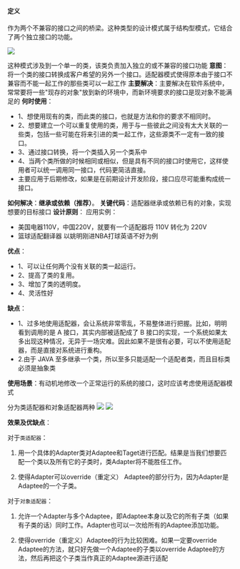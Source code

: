 #### 定义
作为两个不兼容的接口之间的桥梁。这种类型的设计模式属于结构型模式，它结合了两个独立接口的功能。

![](https://i.loli.net/2018/03/08/5aa15865d8e23.png)

这种模式涉及到一个单一的类，该类负责加入独立的或不兼容的接口功能
**意图**：将一个类的接口转换成客户希望的另外一个接口。适配器模式使得原本由于接口不兼容而不能一起工作的那些类可以一起工作
**主要解决**：主要解决在软件系统中，常常要将一些"现存的对象"放到新的环境中，而新环境要求的接口是现对象不能满足的
**何时使用**：
- 1、想使用现有的类，而此类的接口，也就是方法和你的要求不相同时。
- 2、想要建立一个可以重复使用的类，用于与一些彼此之间没有太大关联的一些类，包括一些可能在将来引进的类一起工作，这些源类不一定有一致的接口。
- 3、通过接口转换，将一个类插入另一个类系中
- 4、当两个类所做的时候相同或相似，但是具有不同的接口时使用它，这样使用者可以统一调用同一接口，代码更简洁直接。
- 主要应用于后期修改，如果是在前期设计开发阶段，接口应尽可能重构成统一接口。

**如何解决**：**继承或依赖（推荐）**。
**关键代码**：适配器继承或依赖已有的对象，实现想要的目标接口
**设计原则**：
应用实例：
- 美国电器110V，中国220V，就要有一个适配器将 110V 转化为 220V
- 篮球适配翻译器 以姚明刚进NBA打球英语不好为例


**优点**：
- 1、可以让任何两个没有关联的类一起运行。
- 2、提高了类的复用。
- 3、增加了类的透明度。
- 4、灵活性好

**缺点**：
- 1、过多地使用适配器，会让系统非常零乱，不易整体进行把握。比如，明明看到调用的是 A 接口，其实内部被适配成了 B 接口的实现，一个系统如果太多出现这种情况，无异于一场灾难。因此如果不是很有必要，可以不使用适配器，而是直接对系统进行重构。
- 2.由于 JAVA 至多继承一个类，所以至多只能适配一个适配者类，而且目标类必须是抽象类

**使用场景**：有动机地修改一个正常运行的系统的接口，这时应该考虑使用适配器模式

分为类适配器和对象适配器两种
![](https://i.loli.net/2018/03/08/5aa14b21d0ffd.png)
![](https://i.loli.net/2018/03/08/5aa14b35ccd24.png)


**效果及优缺点**：

对于`类适配器`：
1. 用一个具体的Adapter类对Adaptee和Taget进行匹配。结果是当我们想要匹配一个类以及所有它的子类时，类Adapter将不能胜任工作。

2. 使得Adapter可以override（重定义） Adaptee的部分行为，因为Adapter是Adaptee的一个子类。

对于`对象适配器`：
1. 允许一个Adapter与多个Adaptee，即Adaptee本身以及它的所有子类（如果有子类的话）同时工作。Adapter也可以一次给所有的Adaptee添加功能。

2. 使得override（重定义）Adaptee的行为比较困难。如果一定要override Adaptee的方法，就只好先做一个Adaptee的子类以override Adaptee的方法，然后再把这个子类当作真正的Adaptee源进行适配
